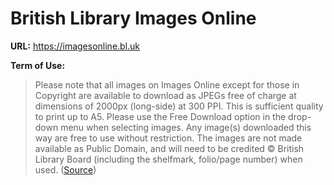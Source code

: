 # British Library Images Online

**URL:** <https://imagesonline.bl.uk>

**Term of Use:**
> Please note that all images on Images Online except for those in Copyright are available to download as JPEGs free of charge at dimensions of 2000px (long-side) at 300 PPI. This is sufficient quality to print up to A5. Please use the Free Download option in the drop-down menu when selecting images. Any image(s) downloaded this way are free to use without restriction. The images are not made available as Public Domain, and will need to be credited © British Library Board (including the shelfmark, folio/page number) when used. ([Source](https://imagesonline.bl.uk/))
